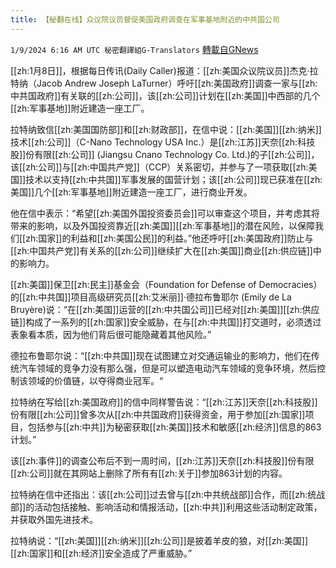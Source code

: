 ```yaml
---
title: 【秘翻在线】众议院议员督促美国政府调查在军事基地附近的中共国公司
---
```

`1/9/2024 6:16 AM UTC 秘密翻譯組G-Translators` [轉載自GNews](https://gnews.org/articles/2199587)

[[zh:1月8日]]，根据每日传讯(Daily Caller)报道：[[zh:美国众议院议员]]杰克·拉特纳（Jacob Andrew Joseph LaTurner）呼吁[[zh:美国政府]]调查一家与[[zh:中共国政府]]有关联的[[zh:公司]]，该[[zh:公司]]计划在[[zh:美国]]中西部的几个[[zh:军事基地]]附近建造一座工厂。

拉特纳致信[[zh:美国国防部]]和[[zh:财政部]]，在信中说：[[zh:美国]][[zh:纳米]]技术[[zh:公司]]（C-Nano Technology USA Inc.）是[[zh:江苏]]天奈[[zh:科技股]]份有限[[zh:公司]] (Jiangsu Cnano Technology Co. Ltd.)的子[[zh:公司]]，该[[zh:公司]]与[[zh:中国共产党]]（CCP）关系密切，并参与了一项获取[[zh:美国]]技术以支持[[zh:中共国]]军事发展的国营计划；该[[zh:公司]]现已获准在[[zh:美国]]几个[[zh:军事基地]]附近建造一座工厂，进行商业开发。

他在信中表示：“希望[[zh:美国外国投资委员会]]可以审查这个项目，并考虑其将带来的影响，以及外国投资靠近[[zh:美国]][[zh:军事基地]]的潜在风险，以保障我们[[zh:国家]]的利益和[[zh:美国公民]]的利益。”他还呼吁[[zh:美国政府]]防止与[[zh:中国共产党]]有关系的[[zh:公司]]继续扩大在[[zh:美国]]商业[[zh:供应链]]中的影响力。

[[zh:美国]]保卫[[zh:民主]]基金会（Foundation for Defense of Democracies）的[[zh:中共国]]项目高级研究员[[zh:艾米丽]]·德拉布鲁耶尔 (Emily de La Bruyère)说：“在[[zh:美国]]运营的[[zh:中共国公司]]已经对[[zh:美国]][[zh:供应链]]构成了一系列的[[zh:国家]]安全威胁，在与[[zh:中共国]]打交道时，必须透过表象看本质，因为他们背后很可能隐藏着其他风险。”

德拉布鲁耶尔说：“[[zh:中共国]]现在试图建立对交通运输业的影响力，他们在传统汽车领域的竞争力没有那么强，但是可以塑造电动汽车领域的竞争环境，然后控制该领域的价值链，以夺得商业冠军。“

拉特纳在写给[[zh:美国政府]]的信中同样警告说：“[[zh:江苏]]天奈[[zh:科技股]]份有限[[zh:公司]]曾多次从[[zh:中共国政府]]获得资金，用于参加[[zh:国家]]项目，包括参与[[zh:中共]]为秘密获取[[zh:美国]]技术和敏感[[zh:经济]]信息的863计划。”

该[[zh:事件]]的调查公布后不到一周时间，[[zh:江苏]]天奈[[zh:科技股]]份有限[[zh:公司]]就在其网站上删除了所有有[[zh:关于]]参加863计划的内容。

拉特纳在信中还指出：该[[zh:公司]]过去曾与[[zh:中共统战部]]合作，而[[zh:统战部]]的活动包括接触、影响活动和情报活动，[[zh:中共]]利用这些活动制定政策，并获取外国先进技术。

拉特纳说：“[[zh:美国]][[zh:纳米]][[zh:公司]]是披着羊皮的狼，对[[zh:美国]][[zh:国家]]和[[zh:经济]]安全造成了严重威胁。”
